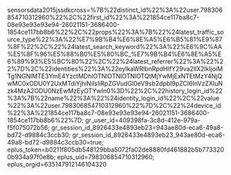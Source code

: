 sensorsdata2015jssdkcross=%7B%22distinct_id%22%3A%22user.798306854710312960%22%2C%22first_id%22%3A%221854ce117ba8c7-08e93e93e93e94-26021151-3686400-1854ce117bb8b6%22%2C%22props%22%3A%7B%22%24latest_traffic_source_type%22%3A%22%E7%9B%B4%E6%8E%A5%E6%B5%81%E9%87%8F%22%2C%22%24latest_search_keyword%22%3A%22%E6%9C%AA%E5%8F%96%E5%88%B0%E5%80%BC_%E7%9B%B4%E6%8E%A5%E6%89%93%E5%BC%80%22%2C%22%24latest_referrer%22%3A%22%22%7D%2C%22identities%22%3A%22eyIkaWRlbnRpdHlfY29va2llX2lkIjoiMTg1NGNlMTE3YmE4YzctMDhlOTNlOTNlOTNlOTQtMjYwMjExNTEtMzY4NjQwMC0xODU0Y2UxMTdiYjhiNiIsIiRpZGVudGl0eV9sb2dpbl9pZCI6InVzZXIuNzk4MzA2ODU0NzEwMzEyOTYwIn0%3D%22%2C%22history_login_id%22%3A%7B%22name%22%3A%22%24identity_login_id%22%2C%22value%22%3A%22user.798306854710312960%22%7D%2C%22%24device_id%22%3A%221854ce117ba8c7-08e93e93e93e94-26021151-3686400-1854ce117bb8b6%22%7D; gr_user_id=409398fa-3c8d-412e-979a-f5f075072b56; gr_session_id_8926433e4893eb23=943ae80d-eca6-49a8-bd72-d9884c3ccb30; gr_session_id_8926433e4893eb23_943ae80d-eca6-49a8-bd72-d9884c3ccb30=true; eplus_token=b0211f805db548129bba5072fa02de8880fd461882b5b7733200b934a97f0e8b; eplus_uid=798306854710312960; eplus_orgid=635147912146104320
